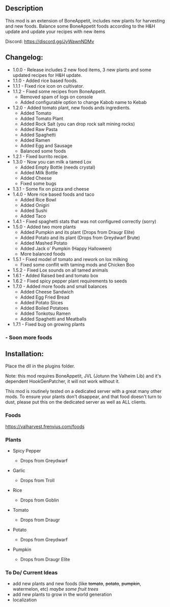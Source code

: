## Description

This mod is an extension of BoneAppetit, includes new plants for harvesting and new foods. Balance some BoneAppetit foods according to the H&H update and update your recipes with new items

Discord: https://discord.gg/JyWawnNDMv

## Changelog:

 - 1.0.0 - Release includes 2 new food items, 3 new plants and some updated recipes for H&H update.
 - 1.1.0 - Added rice based foods.
 - 1.1.1 - Fixed rice icon on cultivator.
 - 1.1.2 - Fixed some recipes from BoneAppetit.
   - Removed spam of logs on console
   - Added configurable option to change Kabob name to Kebab
 - 1.2.0 - Added tomato plant, new foods ands ingredients.
   - Added Tomato
   - Added Tomato Plant
   - Added Rock Salt (you can drop rock salt mining rocks)
   - Added Raw Pasta
   - Added Spaghetti
   - Added Ramen
   - Added Egg and Sausage
   - Balanced some foods
 - 1.2.1 - Fixed burrito recipe.
 - 1.3.0 - Now you can milk a tamed Lox
   - Added Empty Bottle (needs crystal)
   - Added Milk Bottle
   - Added Cheese
   - Fixed some bugs
 - 1.3.1 - Some fix on pizza and cheese
 - 1.4.0 - More rice based foods and taco
   - Added Rice Bowl
   - Added Onigiri
   - Added Sushi
   - Added Taco
 - 1.4.1 - Fixed spaghetti stats that was not configured correctly (sorry)
 - 1.5.0 - Added two more plants
   - Added Pumpkin and its plant (Drops from Draugr Elite)
   - Added Potato and its plant (Drops from Greydwarf Brute)
   - Added Mashed Potato
   - Added Jack o' Pumpkin (Happy Halloween)
   - More balanced foods
 - 1.5.1 - Fixed model of tomato and rework on lox milking
   - Fixed some conflit with taming mods and Chicken Boo
 - 1.5.2 - Fixed Lox sounds on all tamed animals
 - 1.6.1 - Added Raised bed and tomato box
 - 1.6.2 - Fixed spicy pepper plant requirements to seeds
 - 1.7.0 - Added more foods and small balances
   - Added Cheese Sandwich
   - Added Egg Fried Bread
   - Added Potato Slices
   - Added Boiled Potatoes
   - Added Tonkotsu Ramen
   - Added Spaghetti and Meatballs
 - 1.7.1 - Fixed bug on growing plants

### - Soon more foods

## Installation:

Place the dll in the plugins folder.	

Note: this mod requires BoneAppetit, JVL (Jotunn the Valheim Lib) and it's dependent HookGenPatcher, it will not work without it.

This mod is routinely tested on a dedicated server with a great many other mods. To ensure your plants don't disappear, and that food doesn't turn to dust, please put this on the dedicated server as well as ALL clients.

### Foods
https://valharvest.frenvius.com/foods

### Plants
- Spicy Pepper
  - Drops from Greydwarf

- Garlic
  - Drops from Troll

- Rice
  - Drops from Goblin

- Tomato
  - Drops from Draugr

- Potato
  - Drops from Greydwarf

- Pumpkin
  - Drops from Draugr Elite
  
  
### To Do/ Current Ideas
 - add new plants and new foods (like ~~tomato~~, ~~potato~~, ~~pumpkin~~, watermelon, etc) _maybe some fruit trees_
 - add new plants to grow in the world generation
 - localization
